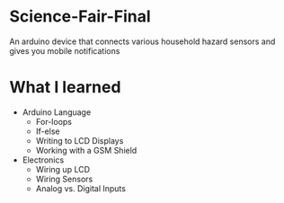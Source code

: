 # Science-Fair-Final
An arduino device that connects various household hazard sensors and gives you mobile notifications

# What I learned
* Arduino Language
  * For-loops
  * If-else
  * Writing to LCD Displays
  * Working with a GSM Shield
* Electronics
  * Wiring up LCD
  * Wiring Sensors
  * Analog vs. Digital Inputs
